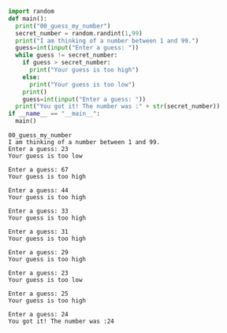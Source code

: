 ```python
import random
def main():
  print("00_guess_my_number")
  secret_number = random.randint(1,99)
  print("I am thinking of a number between 1 and 99.")
  guess=int(input("Enter a guess: "))
  while guess != secret_number:
    if guess > secret_number:
      print("Your guess is too high")
    else:
      print("Your guess is too low")
    print()
    guess=int(input("Enter a guess: "))
  print("You got it! The number was :" + str(secret_number))
if __name__ == "__main__":
  main()
```

    00_guess_my_number
    I am thinking of a number between 1 and 99.
    Enter a guess: 23
    Your guess is too low
    
    Enter a guess: 67
    Your guess is too high
    
    Enter a guess: 44
    Your guess is too high
    
    Enter a guess: 33
    Your guess is too high
    
    Enter a guess: 31
    Your guess is too high
    
    Enter a guess: 29
    Your guess is too high
    
    Enter a guess: 23
    Your guess is too low
    
    Enter a guess: 25
    Your guess is too high
    
    Enter a guess: 24
    You got it! The number was :24
    
